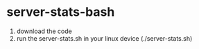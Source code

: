 # server-stats-bash
1. download the code
2. run the server-stats.sh in your linux device (./server-stats.sh)